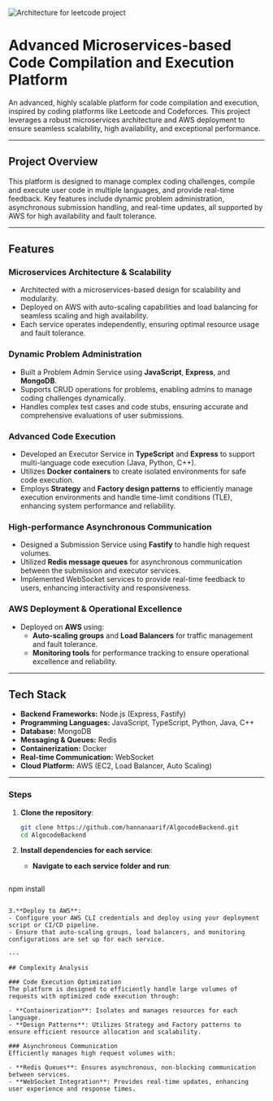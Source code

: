 
![Architecture for leetcode project](https://github.com/user-attachments/assets/21613a0e-594d-4865-a449-5846227fe146)

# Advanced Microservices-based Code Compilation and Execution Platform

An advanced, highly scalable platform for code compilation and execution, inspired by coding platforms like Leetcode and Codeforces. 
This project leverages a robust microservices architecture and AWS deployment to ensure seamless scalability, high availability, and exceptional performance.

---

## Project Overview

This platform is designed to manage complex coding challenges, compile and execute user code in multiple languages, and provide real-time feedback. 
Key features include dynamic problem administration, asynchronous submission handling, and real-time updates, all supported by AWS for high availability and fault tolerance.

---

## Features

### Microservices Architecture & Scalability
   - Architected with a microservices-based design for scalability and modularity.
   - Deployed on AWS with auto-scaling capabilities and load balancing for seamless scaling and high availability.
   - Each service operates independently, ensuring optimal resource usage and fault tolerance.

### Dynamic Problem Administration
   - Built a Problem Admin Service using **JavaScript**, **Express**, and **MongoDB**.
   - Supports CRUD operations for problems, enabling admins to manage coding challenges dynamically.
   - Handles complex test cases and code stubs, ensuring accurate and comprehensive evaluations of user submissions.

### Advanced Code Execution
   - Developed an Executor Service in **TypeScript** and **Express** to support multi-language code execution (Java, Python, C++).
   - Utilizes **Docker containers** to create isolated environments for safe code execution.
   - Employs **Strategy** and **Factory design patterns** to efficiently manage execution environments and handle time-limit conditions (TLE), enhancing system performance and reliability.

### High-performance Asynchronous Communication
   - Designed a Submission Service using **Fastify** to handle high request volumes.
   - Utilized **Redis message queues** for asynchronous communication between the submission and executor services.
   - Implemented WebSocket services to provide real-time feedback to users, enhancing interactivity and responsiveness.

### AWS Deployment & Operational Excellence
   - Deployed on **AWS** using:
     - **Auto-scaling groups** and **Load Balancers** for traffic management and fault tolerance.
     - **Monitoring tools** for performance tracking to ensure operational excellence and reliability.

---

## Tech Stack

- **Backend Frameworks:** Node.js (Express, Fastify)
- **Programming Languages:** JavaScript, TypeScript, Python, Java, C++
- **Database:** MongoDB
- **Messaging & Queues:** Redis
- **Containerization:** Docker
- **Real-time Communication:** WebSocket
- **Cloud Platform:** AWS (EC2, Load Balancer, Auto Scaling)

---

### Steps

1. **Clone the repository**:
   ```bash
   git clone https://github.com/hannanaarif/AlgocodeBackend.git
   cd AlgocodeBackend

2. **Install dependencies for each service**:
    - **Navigate to each service folder and run**:

      ```bash
npm install
```

3.**Deploy to AWS**:
- Configure your AWS CLI credentials and deploy using your deployment script or CI/CD pipeline.
- Ensure that auto-scaling groups, load balancers, and monitoring configurations are set up for each service.

---

## Complexity Analysis

### Code Execution Optimization
The platform is designed to efficiently handle large volumes of requests with optimized code execution through:

- **Containerization**: Isolates and manages resources for each language.
- **Design Patterns**: Utilizes Strategy and Factory patterns to ensure efficient resource allocation and scalability.

### Asynchronous Communication
Efficiently manages high request volumes with:

- **Redis Queues**: Ensures asynchronous, non-blocking communication between services.
- **WebSocket Integration**: Provides real-time updates, enhancing user experience and response times.





